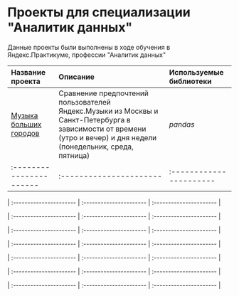 # Проекты для специализации "Аналитик данных" 


Данные проекты были выполнены в ходе обучения в Яндекс.Практикуме, профессии "Аналитик данных"

| Название проекта | Описание | Используемые библиотеки | 
| :---------------------- | :---------------------- | :---------------------- |
| [Музыка больших городов](01_music_big_cities) | Сравнение предпочтений пользователей Яндекс.Музыки из Москвы и Санкт-Петербурга в зависимости от времени (утро и вечер) и дня недели (понедельник, среда, пятница)| *pandas* |
| :---------------------- | :---------------------- | :---------------------- |

| :---------------------- | :---------------------- | :---------------------- |

| :---------------------- | :---------------------- | :---------------------- |

| :---------------------- | :---------------------- | :---------------------- |

| :---------------------- | :---------------------- | :---------------------- |

| :---------------------- | :---------------------- | :---------------------- |

| :---------------------- | :---------------------- | :---------------------- |

| :---------------------- | :---------------------- | :---------------------- |